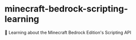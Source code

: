 # minecraft-bedrock-scripting-learning
:book: Learning about the Minecraft Bedrock Edition's Scripting API

